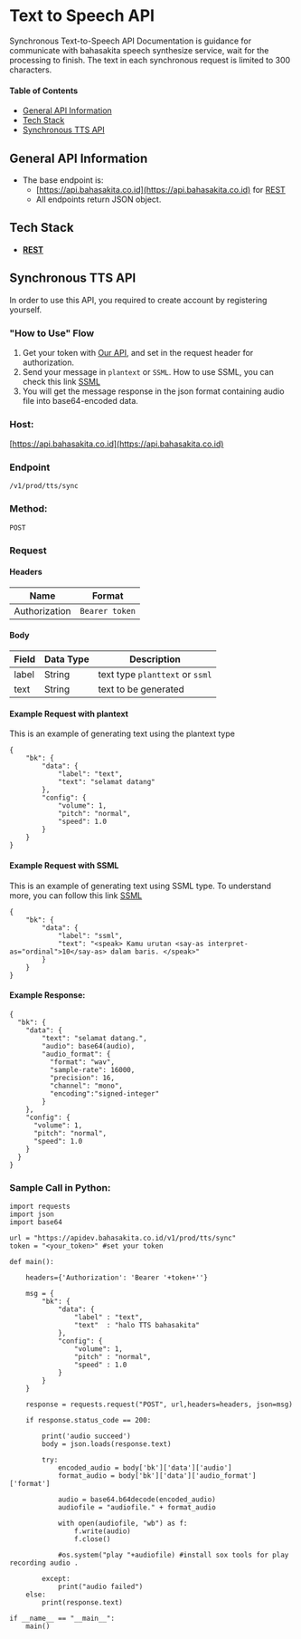 # **Text to Speech API**

Synchronous Text-to-Speech API Documentation is guidance for communicate with bahasakita speech synthesize service, wait for the processing to finish. The text in each synchronous request is limited to 300 characters.


#### **Table of Contents**
  - [General API Information](#general-api-information)
  - [Tech Stack](#tech-stack)
  - [Synchronous TTS API](#synchronous-tts-api) 

## **General API Information**
  - The base endpoint is: 
    - [https://api.bahasakita.co.id](https://api.bahasakita.co.id) for [REST](https://restfulapi.net/)
     - All endpoints return JSON object.

## **Tech Stack**
  - **[REST](https://restfulapi.net/)**
  
 
## **Synchronous TTS API**
  In order to use this API, you required to create account by registering yourself.

### **"How to Use" Flow**
  1. Get your token with [Our API](./Auth-API.md), and set in the request header for authorization. 
  2. Send your message in `plantext` or `SSML`. How to use SSML, you can check this link [SSML](https://github.com/bahasa-kita/ssml-doc) 
  3. You will get the message response in the json format containing audio file into base64-encoded data.
   
### **Host:**
  [https://api.bahasakita.co.id](https://api.bahasakita.co.id)

### **Endpoint**
  `/v1/prod/tts/sync`

### **Method:**
  `POST`

### **Request**
#### **Headers**
  | Name | Format |
  | ------ | ------ |
   | Authorization | `Bearer token` |

#### **Body**
  | Field | Data Type | Description |
  | ------ | ------ | ------ |
  | label | String | text type `planttext` or `ssml` |
  | text | String | text to be generated |

#### **Example Request with plantext**

This is an example of generating text using the plantext type

```
{
    "bk": {
        "data": {
            "label": "text",
            "text": "selamat datang"
        },
        "config": {
            "volume": 1,
            "pitch": "normal",
            "speed": 1.0
        }
    }
}

```

#### **Example Request with SSML**
This is an example of generating text using SSML type. To understand more, you can follow this link [SSML](https://github.com/bahasa-kita/ssml-doc)

```
{
    "bk": {
        "data": {
            "label": "ssml",
            "text": "<speak> Kamu urutan <say-as interpret-as="ordinal">10</say-as> dalam baris. </speak>"
        }
    }
}

```


#### **Example Response:**
```
{
  "bk": {
    "data": {
        "text": "selamat datang.", 
        "audio": base64(audio),
        "audio_format": { 
          "format": "wav", 
          "sample-rate": 16000, 
          "precision": 16, 
          "channel": "mono", 
          "encoding":"signed-integer"
        }
    }, 
    "config": {
      "volume": 1, 
      "pitch": "normal", 
      "speed": 1.0
    }  
  }
}

```

### **Sample Call in Python:**
```
import requests
import json
import base64

url = "https://apidev.bahasakita.co.id/v1/prod/tts/sync"
token = "<your_token>" #set your token   

def main():

    headers={'Authorization': 'Bearer '+token+''} 
    
    msg = {
        "bk": {
            "data": {
                "label" : "text",
                "text"  : "halo TTS bahasakita"
            },
            "config": {
                "volume": 1,
                "pitch" : "normal",
                "speed" : 1.0
            }
        }
    }

    response = requests.request("POST", url,headers=headers, json=msg)

    if response.status_code == 200:

        print('audio succeed')        
        body = json.loads(response.text)

        try:
            encoded_audio = body['bk']['data']['audio']
            format_audio = body['bk']['data']['audio_format']['format']
            
            audio = base64.b64decode(encoded_audio) 
            audiofile = "audiofile." + format_audio
        
            with open(audiofile, "wb") as f:
                f.write(audio)
                f.close()
           
            #os.system("play "+audiofile) #install sox tools for play recording audio .

        except:
            print("audio failed")
    else:
        print(response.text)

if __name__ == "__main__":
    main()   

```